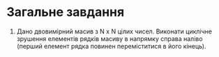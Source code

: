 #  Загальне завдання
1. Дано двовимірний масив з N x N цілих чисел. Виконати циклічне зрушення елементів рядків масиву в напрямку справа наліво (перший елемент рядка повинен переміститися в його кінець). 
